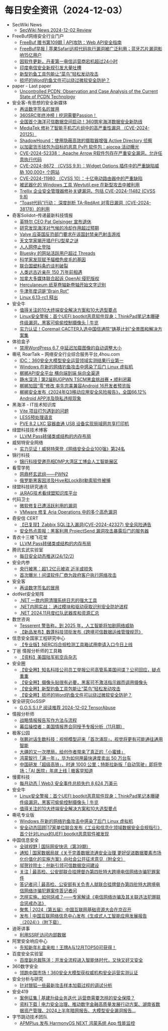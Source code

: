 # 每日安全资讯（2024-12-03）

- SecWiki News
  - [SecWiki News 2024-12-02 Review](http://www.sec-wiki.com/?2024-12-02)
- FreeBuf网络安全行业门户
  - [FreeBuf 赠书第109期 | API攻防：Web API安全指南](https://www.freebuf.com/articles/416686.html)
  - [FreeBuf早报 | 苹果Safari远程代码执行漏洞被广泛利用；蓝牙芯片漏洞影响15亿用户](https://www.freebuf.com/news/416669.html)
  - [因软件更新，丹麦第一电信运营商宕机超过24小时](https://www.freebuf.com/news/416662.html)
  - [印度电信安全新规引发大量吐槽](https://www.freebuf.com/news/416631.html)
  - [新型钓鱼工具包能让“菜鸟”轻松发动攻击](https://www.freebuf.com/news/416616.html)
  - [损坏的Word钓鱼文件可以绕过微软安全防护？](https://www.freebuf.com/news/416610.html)
- paper - Last paper
  - [Uncontrolled PCDN: Observation and Case Analysis of the Current State of PCDN Technology](https://paper.seebug.org/3245/)
- 安全客-有思想的安全新媒体
  - [再谈数字签名的冒用](https://www.anquanke.com/post/id/302354)
  - [360SRC年终冲榜丨挖洞需要Passion！](https://www.anquanke.com/post/id/302350)
  - [全国首个海洋可信数据空间启动！360筑牢海洋数据安全新防线](https://www.anquanke.com/post/id/302345)
  - [MediaTek 修补了智能手机芯片组中的高严重性漏洞 （CVE-2024-20125）](https://www.anquanke.com/post/id/302342)
  - [ShadowHound：使用隐蔽高效的摄取器增强 Active Directory 侦察](https://www.anquanke.com/post/id/302339)
  - [以加密货币钱包为目标的恶意 PyPI 软件包：aiocpa 活动曝光](https://www.anquanke.com/post/id/302336)
  - [CVE-2024-52338： Apache Arrow R软件包存在严重安全漏洞，允许任意执行代码](https://www.anquanke.com/post/id/302333)
  - [CVE-2024-8672 （CVSS 9.9）：Widget Options 插件中的严重缺陷威胁 100,000+ 个网站](https://www.anquanke.com/post/id/302330)
  - [CVE-2024-11980 （CVSS 10）：十亿电动路由器中的严重缺陷](https://www.anquanke.com/post/id/302327)
  - [被武器化的 Windows 工具 Wevtutil.exe 在新型攻击中被利用](https://www.anquanke.com/post/id/302321)
  - [Trellix 企业安全管理器修补关键漏洞，包括 CVE-2024-11482 (CVSS 9.8)](https://www.anquanke.com/post/id/302318)
  - [“Toast代码”行动： 深度剖析 TA-RedAnt 对零日漏洞（CVE-2024-38178）的利用](https://www.anquanke.com/post/id/302315)
- 奇客Solidot–传递最新科技情报
  - [英特尔 CEO Pat Gelsinger 宣布退休](https://www.solidot.org/story?sid=79937)
  - [研究发现海洋对气候的冷却作用超过预期](https://www.solidot.org/story?sid=79936)
  - [Valve 应英国反恐部门要求在该国封禁亲巴射击游戏](https://www.solidot.org/story?sid=79935)
  - [天文学家揭开猎户FU型星之谜](https://www.solidot.org/story?sid=79934)
  - [人人网停止登陆](https://www.solidot.org/story?sid=79933)
  - [Bluesky 的网站活跃用户超过 Threads](https://www.solidot.org/story?sid=79932)
  - [科学家发现赋予猫橙色皮毛的基因](https://www.solidot.org/story?sid=79931)
  - [联合国塑料条约谈判破裂](https://www.solidot.org/story?sid=79930)
  - [人类远古近亲在 150 万年前相遇](https://www.solidot.org/story?sid=79929)
  - [加拿大多媒体联合起诉 OpenAI 侵犯版权](https://www.solidot.org/story?sid=79928)
  - [Herculaneum 纸草卷轴新卷轴开始文字识别](https://www.solidot.org/story?sid=79927)
  - [牛津年度词是“Brain Rot”](https://www.solidot.org/story?sid=79926)
  - [Linux 6.13-rc1 释出](https://www.solidot.org/story?sid=79925)
- 安全牛
  - [值得关注的10大终端安全解决方案和10大选型要点](https://www.aqniu.com/vendor/100860.html)
  - [Linux安全警报：首个UEFI bootkit恶意软件现身；ThinkPad笔记本曝硬件级漏洞，黑客可偷偷控制摄像头 | 牛览](https://www.aqniu.com/vendor/100859.html)
  - [实力认证！Coremail CACTER入选中国信通院“铸基计划”全景图和解决方案集](https://www.aqniu.com/vendor/100849.html)
- 体验盒子
  - [禁用WordPress 6.7 中延迟加载图像的自动调整大小](https://www.uedbox.com/post/69783/)
- 嘶吼 RoarTalk – 网络安全行业综合服务平台,4hou.com
  - [IDC：360安全大模型安全运营领域实测结果行业第一](https://www.4hou.com/posts/wx2g)
  - [Windows 在新的网络钓鱼攻击中感染了后门 Linux 虚拟机](https://www.4hou.com/posts/rpMk)
  - [梆梆API安全平台 横向端到端 纵向全渠道](https://www.4hou.com/posts/om8A)
  - [静水深流 | 第2届BUGPWN TSCM黑盒挑战赛 • 顺利闭幕](https://www.4hou.com/posts/l0X7)
  - [梆梆加固“零”修改 率先完美兼容Android 16开发者预览版](https://www.4hou.com/posts/nl7Y)
  - [梆梆安全发布《2024年Q3移动应用安全风险报告》，全国66.12% Android APP涉及隐私违规现象](https://www.4hou.com/posts/mk8E)
- 黑海洋 - IT技术知识库
  - [Vite 项目打包遇到的问题](https://www.upx8.com/4502)
  - [LESS预处理语言](https://www.upx8.com/4501)
  - [PVE 8.2 LXC 容器直通 USB 设备实现局域网共享打印机](https://www.upx8.com/4500)
- 绿盟科技技术博客
  - [LLVM Pass转储类或结构的内存布局](https://blog.nsfocus.net/llvm-pass/)
- 威努特安全网络
  - [实力见证！威努特荣登《网络安全企业100强》第24名](https://mp.weixin.qq.com/s?__biz=MzAwNTgyODU3NQ==&mid=2651129356&idx=1&sn=ebbecbee26bee0da0be2e68dcf64b6ab&chksm=80e71cbcb79095aaa57a24869aed954587101f76ee7bef05d456bbe43536b6d76db973cdc38a&scene=58&subscene=0#rd)
- 锦行科技
  - [锦行科技受邀亮相DMP大湾区工博会人工智能展区](https://mp.weixin.qq.com/s?__biz=MzIxNTQxMjQyNg==&mid=2247493316&idx=1&sn=b0c9be07c6ae314eecb160fc1a64b861&chksm=979a1d61a0ed94777141f8654905b6b677e7475a12857e496201a36abb626c8827d2601608dd&scene=58&subscene=0#rd)
- 看雪学苑
  - [网鼎杯玄武组——PWN2](https://mp.weixin.qq.com/s?__biz=MjM5NTc2MDYxMw==&mid=2458585163&idx=2&sn=12c0163ed68ac4a8788ddfdd5aa55f95&chksm=b18c38c186fbb1d75406c24e89a9948fe9cb28c92ae8ef0a1c325efe0e67510402a28460ba6c&scene=58&subscene=0#rd)
  - [​俄罗斯黑客因涉及Hive和LockBit勒索软件被捕](https://mp.weixin.qq.com/s?__biz=MjM5NTc2MDYxMw==&mid=2458585163&idx=3&sn=182961c64c4b209a3a685668098485de&chksm=b18c38c186fbb1d7dd24458d2fabd5b54b9cf2f7322420bff9d80b1e09f6299b45abc7e83e33&scene=58&subscene=0#rd)
- 绿盟科技研究通讯
  - [从RAG技术看绿盟知识库平台](https://mp.weixin.qq.com/s?__biz=MzIyODYzNTU2OA==&mid=2247498085&idx=1&sn=15468e052c0f40baf1af7202a8bde4c3&chksm=e84c5fbadf3bd6ac9039816d46cccc2a1e62b2ac18c616741ebf9ac43201a8c4647df3f6fc30&scene=58&subscene=0#rd)
- 代码卫士
  - [微软修复已遭活跃利用的漏洞](https://mp.weixin.qq.com/s?__biz=MzI2NTg4OTc5Nw==&mid=2247521645&idx=1&sn=6b419fc6a9985c4a220c5fd4596e4d3e&chksm=ea94a407dde32d117f4af2c69d432603462a5c5f07564a4197cbec9f18e001180b3fde0d2377&scene=58&subscene=0#rd)
  - [VMware 修复 Aria Operations 中的多个高危漏洞](https://mp.weixin.qq.com/s?__biz=MzI2NTg4OTc5Nw==&mid=2247521645&idx=2&sn=3a85491541969226b45d2bca18f4373b&chksm=ea94a407dde32d111019da790bc26a832e84ea5c251237f49761f7d5bea8d8509b8ab7d648c7&scene=58&subscene=0#rd)
- 奇安信 CERT
  - [【已复现】Zabbix SQL注入漏洞(CVE-2024-42327) 安全风险通告](https://mp.weixin.qq.com/s?__biz=MzU5NDgxODU1MQ==&mid=2247502546&idx=1&sn=e301f3d4f389baa4e9e448b7cdefb1e8&chksm=fe79ee4ac90e675c46b21b6755d924988a848e52f13af242be79c9b65a4dd174aafb5a1cdd6d&scene=58&subscene=0#rd)
  - [安全热点周报：黑客利用 ProjectSend 漏洞攻击暴露后门的服务器](https://mp.weixin.qq.com/s?__biz=MzU5NDgxODU1MQ==&mid=2247502546&idx=2&sn=6e953166ad2f865e994cf4dae7787b9d&chksm=fe79ee4ac90e675c2e13a316d23a4206e33721cfea9d557383cb4da90247163672fb76e03866&scene=58&subscene=0#rd)
- 青衣十三楼飞花堂
  - [LLVM Pass转储类或结构的内存布局](https://mp.weixin.qq.com/s?__biz=MzUzMjQyMDE3Ng==&mid=2247487768&idx=1&sn=89d39255b09284433239ad822791febc&chksm=fab2d227cdc55b318317efd325f9f77b943a90e3c735e7aa75b7ca639f1cc411ea6b7137a2dd&scene=58&subscene=0#rd)
- 腾讯玄武实验室
  - [每日安全动态推送(24/12/2)](https://mp.weixin.qq.com/s?__biz=MzA5NDYyNDI0MA==&mid=2651959926&idx=1&sn=f31aa9f1f5141e4be91bd3179caaac2c&chksm=8baed2e9bcd95bfff4e1dccd8a9e75358aad8211bda447047ade2390a459c1925cb9661de090&scene=58&subscene=0#rd)
- 安全内参
  - [央行被黑：超1.2亿元被盗 近半或损失](https://mp.weixin.qq.com/s?__biz=MzI4NDY2MDMwMw==&mid=2247513200&idx=1&sn=ebaa064c0a8d88bcc9f4d09d25d7500a&chksm=ebfaf350dc8d7a467e04bac2e045bbd2ca435604a66c29dffe8b5cef4d36e4d8b1c8766c67af&scene=58&subscene=0#rd)
  - [首次曝光！间谍软件厂商为政府客户执行网络攻击](https://mp.weixin.qq.com/s?__biz=MzI4NDY2MDMwMw==&mid=2247513200&idx=2&sn=a7607bc0bf6f82eedd6570776ebdc743&chksm=ebfaf350dc8d7a46c97b677e6bd374e54443a17e3b7ef0513f76f2dc7e91e312ec6af48bf344&scene=58&subscene=0#rd)
- 安全客
  - [再谈数字签名的冒用](https://mp.weixin.qq.com/s?__biz=MzA5ODA0NDE2MA==&mid=2649787507&idx=1&sn=4b0a6b73b8e422c1525770f7ab663288&chksm=8893bc1cbfe4350ae173f8027160c19217d985017172a48721be5a05ccff1c6907b4e47670a9&scene=58&subscene=0#rd)
- dotNet安全矩阵
  - [.NET 一款内网清理系统日志的强大工具](https://mp.weixin.qq.com/s?__biz=MzUyOTc3NTQ5MA==&mid=2247497165&idx=1&sn=bc492cb73a816412bc072b0feda542ae&chksm=fa595b20cd2ed2364d56465b6909eb2fa720f0afe5ef18b392d57baf960b8112e9c469e2aa5c&scene=58&subscene=0#rd)
  - [.NET内网实战： 通过模块和驱动获取识别安全防护进程](https://mp.weixin.qq.com/s?__biz=MzUyOTc3NTQ5MA==&mid=2247497165&idx=2&sn=8aa468419e26538119d92cb0c98d458f&chksm=fa595b20cd2ed23655844b7d3b6dc9d93651c977cfc9e557269d02c750f07fcbd875a71b7671&scene=58&subscene=0#rd)
  - [.NET 2024.11月度红队武器库和资源汇总](https://mp.weixin.qq.com/s?__biz=MzUyOTc3NTQ5MA==&mid=2247497165&idx=3&sn=268ea76fa24fa0f023ef193a9d937173&chksm=fa595b20cd2ed23665b8b1fe230de0896af6a957f8559e1a1ba8fd4e47137fe31e551f450f70&scene=58&subscene=0#rd)
- 数世咨询
  - [Tesserent 警告称，到 2025 年，人工智能将加剧网络威胁](https://mp.weixin.qq.com/s?__biz=MzkxNzA3MTgyNg==&mid=2247529935&idx=1&sn=bf1ebbf81de436d6a356b500ce3a58c9&chksm=c1440772f6338e644f50b74f41c1127efeb585fb512c9e545cac12a5c53c21ea112dcdedeacc&scene=58&subscene=0#rd)
  - [【新品发布】数蓬科技领衔发布《跨境可信数据运维管理规范》](https://mp.weixin.qq.com/s?__biz=MzkxNzA3MTgyNg==&mid=2247529935&idx=2&sn=4cbb9c98af5550c5d052e55c4149b083&chksm=c1440772f6338e6442f7a0f3dcbd5b34efc72c29914b35c3bfcf87b4baeb111d919bb0c63838&scene=58&subscene=0#rd)
- 信息安全国家工程研究中心
  - [【专业版】NERCIS合规检测工具箱试用申请入口今日上线](https://mp.weixin.qq.com/s?__biz=MzU5OTQ0NzY3Ng==&mid=2247498419&idx=1&sn=642da7efa45b3c55fabd53c35026fe47&chksm=feb67ba0c9c1f2b65b5e3287c8891238d2ebbb81a58c48119973f02d76f0c00a615d756de242&scene=58&subscene=0#rd)
- 丁爸 情报分析师的工具箱
  - [【资料】美国陆军航空兵杂志](https://mp.weixin.qq.com/s?__biz=MzI2MTE0NTE3Mw==&mid=2651148060&idx=1&sn=31ea38bc35571407706490c280bc48a9&chksm=f1af3826c6d8b13079620ebfcd1028fc7981673c0cdd40e632e9cb7f90cf5d65fb80d5d8255d&scene=58&subscene=0#rd)
- 安全圈
  - [【安全圈】知名科技公司员工举报公司高管系美国间谍？公司回应，疑点重重](https://mp.weixin.qq.com/s?__biz=MzIzMzE4NDU1OQ==&mid=2652066376&idx=1&sn=be6fcf97a8eeb2bc8145ab42b1be777c&chksm=f36e7e08c419f71e894d56813e23fb7f385ae001deb6ad2be036d6bfa46e23dc5fec7c265a40&scene=58&subscene=0#rd)
  - [【安全圈】摄像头贴很有必要，黑客可不激活指示器而调用摄像头](https://mp.weixin.qq.com/s?__biz=MzIzMzE4NDU1OQ==&mid=2652066376&idx=2&sn=7f9d672677e1dcb0f7e67405da112ae9&chksm=f36e7e08c419f71e9dbd888dcfa7ae23a91090dbc048f307b00305eed37f5445c519fd45b6c9&scene=58&subscene=0#rd)
  - [【安全圈】新型钓鱼工具包能让“菜鸟”轻松发动攻击](https://mp.weixin.qq.com/s?__biz=MzIzMzE4NDU1OQ==&mid=2652066376&idx=3&sn=35d457660d9cc1755f262a4e5f6fe6b4&chksm=f36e7e08c419f71ed1dccde5c92971db1391b9155d33624fcbefe89db769fd92cc5e42291d20&scene=58&subscene=0#rd)
  - [【安全圈】损坏的Word钓鱼文件可以绕过微软安全防护？](https://mp.weixin.qq.com/s?__biz=MzIzMzE4NDU1OQ==&mid=2652066376&idx=4&sn=4a3ea073cc936b52c057d059b24874a6&chksm=f36e7e08c419f71e3705940b43548dd8d88c4f25f48199ab97fb4acf6dcf2e657fa9dd125b0b&scene=58&subscene=0#rd)
- 安全研究GoSSIP
  - [G.O.S.S.I.P 阅读推荐 2024-12-02 TensorAbuse](https://mp.weixin.qq.com/s?__biz=Mzg5ODUxMzg0Ng==&mid=2247499296&idx=1&sn=e8114ec6060663707dba38d8a6a58ad1&chksm=c063d0f9f71459ef8edb59473cae82ff219f0767067414bb01f95dca275e07a9c83476ede6f9&scene=58&subscene=0#rd)
- 情报分析师
  - [战略情报报告写作方法与流程](https://mp.weixin.qq.com/s?__biz=MzA3Mjc1MTkwOA==&mid=2650557759&idx=1&sn=2257e38df3f783333ff8c062ba47bc94&chksm=87116374b066ea6275329fe5b5a6b3be12bbae51f88f9ef44872258f2ac36977886b63766d8e&scene=58&subscene=0#rd)
  - [幕后操控者：美国情报界合同授予专报分析（11月期）](https://mp.weixin.qq.com/s?__biz=MzA3Mjc1MTkwOA==&mid=2650557759&idx=2&sn=9ba6e8b5dfe7933f904ab59efff1fdd5&chksm=87116374b066ea6202ba36454c7921bbbc97b981638b8c0efe419c7def899bc7be3e6f18ac1c&scene=58&subscene=0#rd)
- 极客公园
  - [张鹏对话生数科技：视频模型迎来「首次涌现」，视觉将更有可能通往通用智能](https://mp.weixin.qq.com/s?__biz=MTMwNDMwODQ0MQ==&mid=2653066772&idx=1&sn=7927452db5fc955c9e8a07a72c32b22f&chksm=7e57eba2492062b42183395fce06ec8b06fa794509f5420e3b968c628ee1cefb72d161c4ac57&scene=58&subscene=0#rd)
  - [大疆的又一次搅局，给创作者带来了真正的「小蜜蜂」](https://mp.weixin.qq.com/s?__biz=MTMwNDMwODQ0MQ==&mid=2653066772&idx=2&sn=35004897ecac7b77dfb4177197e3d4a1&chksm=7e57eba2492062b42504c260cd6d540d4fdf988f90f7b8b05f9d229e441a00dc27cc5bd235c0&scene=58&subscene=0#rd)
  - [鸿蒙智行「满一年」，华为如何用最快速度卖出 50 万台车](https://mp.weixin.qq.com/s?__biz=MTMwNDMwODQ0MQ==&mid=2653066391&idx=1&sn=4ffe2852bbbfee881a703ea5349f8748&chksm=7e57e92149206037391440f9d6c23f50f5a7b760ab6cf0df98596593a6c3d8c502ddbd0dc8e9&scene=58&subscene=0#rd)
  - [中国研发「超级高铁」，时速 1000 公里；特斯拉新版「自动驾驶」即将登场；「AI 医院」年底上线 | 极客早知道](https://mp.weixin.qq.com/s?__biz=MTMwNDMwODQ0MQ==&mid=2653066374&idx=1&sn=37e527f6e646a9506ae4bc6312d3a87a&chksm=7e57e93049206026d20acfe1897b326e10d5b0054db1f3ab63d60bee25d8b68333857ff979b0&scene=58&subscene=0#rd)
- 慢雾科技
  - [每月动态 | Web3 安全事件总损失约 8,624 万美元](https://mp.weixin.qq.com/s?__biz=MzU4ODQ3NTM2OA==&mid=2247500662&idx=1&sn=7ae9f27e00bd9f6751cdc900e42566c9&chksm=fddebdf1caa934e70c4db0d6eeba71c2ab4052ce77e87a95ea1df8506e2bf526ad674304b423&scene=58&subscene=0#rd)
- 安全牛
  - [Linux安全警报：首个UEFI bootkit恶意软件现身；ThinkPad笔记本曝硬件级漏洞，黑客可偷偷控制摄像头 | 牛览](https://mp.weixin.qq.com/s?__biz=MjM5Njc3NjM4MA==&mid=2651133722&idx=1&sn=c3ac7d76f7b002486115949f7551d7b0&chksm=bd15a7c98a622edfc0eced4f184a4d959fa1ff4e5354018393a27f00466fffaf7211ee585683&scene=58&subscene=0#rd)
  - [值得关注的10大终端安全解决方案和10大选型要点](https://mp.weixin.qq.com/s?__biz=MjM5Njc3NjM4MA==&mid=2651133722&idx=2&sn=50aa4649c51676f3b4936cb72d214c99&chksm=bd15a7c98a622edfbef29cbd9ae073370a2169f118d9120673e1832ff83696dbae45b8b9cd9a&scene=58&subscene=0#rd)
- 嘶吼专业版
  - [Windows 在新的网络钓鱼攻击中感染了后门 Linux 虚拟机](https://mp.weixin.qq.com/s?__biz=MzI0MDY1MDU4MQ==&mid=2247579944&idx=1&sn=937ff8a0f0fd609a57acccbdd578fda7&chksm=e9146912de63e004ecb5626f2db5e96318c1d74af21bd6d69a51ece9f3736a3326df2c7b3a18&scene=58&subscene=0#rd)
  - [安全动态回顾|17家单位联合发布《工业和信息化领域数据安全合规指引》 首个针对Linux的UEFI bootkit恶意软件被发现](https://mp.weixin.qq.com/s?__biz=MzI0MDY1MDU4MQ==&mid=2247579944&idx=2&sn=3d77feddb73639aed42e4b2c5f002263&chksm=e9146912de63e00417bd0378f9a02dcafdaa22b15ff1e4e0b8ad48cf03572854ce37bcae8c6c&scene=58&subscene=0#rd)
- 中国信息安全
  - [全球视野 | 国际网安快讯（第39期）](https://mp.weixin.qq.com/s?__biz=MzA5MzE5MDAzOA==&mid=2664231051&idx=1&sn=8c2ce2d6c6e26ea9f20f97b796896feb&chksm=8b59f272bc2e7b64bdc898c7f1d4b439d622a43cba3e890d26950543eebae0c3aa528819f61a&scene=58&subscene=0#rd)
  - [通知 | 国家数据局就《关于完善数据流通安全治理 更好促进数据要素市场化价值化的实施方案》向社会公开征求意见（附全文）](https://mp.weixin.qq.com/s?__biz=MzA5MzE5MDAzOA==&mid=2664231051&idx=2&sn=b4300e111acade4a8eb1eb4ef101e0d5&chksm=8b59f272bc2e7b64d5c314b6b0fc51b43f2586d832fadfc894419fcbece55b423e3535b470a7&scene=58&subscene=0#rd)
  - [邬贺铨院士：创新引领可信数据空间建设](https://mp.weixin.qq.com/s?__biz=MzA5MzE5MDAzOA==&mid=2664231051&idx=3&sn=b254a8d2832ee5dd224dbb1d11b4faa5&chksm=8b59f272bc2e7b6474ce5c6d60640466fd8f78d8983063333a06ffca85508b5cd31b6d6f4216&scene=58&subscene=0#rd)
  - [关注 | 最高检、公安部联合挂牌督办第四批特大跨境电信网络诈骗犯罪案件](https://mp.weixin.qq.com/s?__biz=MzA5MzE5MDAzOA==&mid=2664231051&idx=4&sn=dd7952736d33f376bcea931aec02fcd5&chksm=8b59f272bc2e7b6481d29ffceb79b2fde2bd9e96a9fc3c55f517de5d85cdc5282dd6214f56c8&scene=58&subscene=0#rd)
  - [答记者问 | 最高检、公安部有关负责人就联合挂牌督办第四批特大跨境电信网络诈骗犯罪案件答记者问](https://mp.weixin.qq.com/s?__biz=MzA5MzE5MDAzOA==&mid=2664231051&idx=5&sn=cb8738bb7c66168db6b9cf7e7a7329f8&chksm=8b59f272bc2e7b64bac0af43bbafc4bf6c0e317b30a59174bcd03eacccfb7ae54adce23e4574&scene=58&subscene=0#rd)
  - [怎样实施、如何惩戒？——专家解读《电信网络诈骗及其关联违法犯罪联合惩戒办法》](https://mp.weixin.qq.com/s?__biz=MzA5MzE5MDAzOA==&mid=2664231051&idx=6&sn=2b32c5e1750c9d38ae0e8b934495066c&chksm=8b59f272bc2e7b642bcdf589d025f53e7be350dfeb2691dad569eec6e5a8fe5a21b8f4c7422c&scene=58&subscene=0#rd)
  - [聚焦 | 2024（第五届）中国互联网基础资源大会在京召开](https://mp.weixin.qq.com/s?__biz=MzA5MzE5MDAzOA==&mid=2664231051&idx=7&sn=77bd0837e00038926499a24b33979fb8&chksm=8b59f272bc2e7b646ed5ce9ff104db3f2445fd57f58176ca3ab61f752d1549fcb36e8aabed55&scene=58&subscene=0#rd)
  - [发布 | 中国互联网络信息中心发布《生成式人工智能应用发展报告（2024）》（附下载）](https://mp.weixin.qq.com/s?__biz=MzA5MzE5MDAzOA==&mid=2664231051&idx=8&sn=e6f611a39d927ee91579829ba2717ed8&chksm=8b59f272bc2e7b64185858750ec4f8050eb7d13c9a1cb6b738fe7c7d6611730a58681c6beda5&scene=58&subscene=0#rd)
- 迪哥讲事
  - [利用SSRF访问内部数据](https://mp.weixin.qq.com/s?__biz=MzIzMTIzNTM0MA==&mid=2247496500&idx=1&sn=368776a42e67f89aadee8460a6e2163b&chksm=e8a5f957dfd27041a975c05b121161fd29c9ef4bbbbf567f0baedcba998c6d4c5bd9cceaf197&scene=58&subscene=0#rd)
- 阿里安全响应中心
  - [先知新年礼盒来啦！王牌A与12月TOP50可获得！](https://mp.weixin.qq.com/s?__biz=MzIxMjEwNTc4NA==&mid=2652996960&idx=1&sn=c47b3998cb976285642679af14e00e59&chksm=8c9e0a37bbe98321ebcc591bb547cc1b97025ac88f1c7ff65193c8bb03a8fc21b0ea0cb92284&scene=58&subscene=0#rd)
- 百度安全实验室
  - [百度副总裁陈洋：开发全流程进入智能体时代，又快又好又安全](https://mp.weixin.qq.com/s?__biz=MzA3NTQ3ODI0NA==&mid=2247487534&idx=1&sn=e03546dcb37bcc7dcbfd41be8d6e68bd&chksm=9f6eb5a5a8193cb3b6c75af07daf6dcf970b65a5f4d42b54a67e81649c63032737a8f5574b0d&scene=58&subscene=0#rd)
- 360数字安全
  - [领跑中国市场！360安全大模型获权威机构安全运营实测认证](https://mp.weixin.qq.com/s?__biz=MzA4MTg0MDQ4Nw==&mid=2247577115&idx=1&sn=5b1109192cf003d9ef5c02a13ebcdfb5&chksm=9f8d3e13a8fab7058bbdd8e23f314a9c97513975e2d54f25e01d7374bbace9b448cd2d8a7791&scene=58&subscene=0#rd)
- 安全分析与研究
  - [针对银狐一些最新攻击样本加载过程的调试分析](https://mp.weixin.qq.com/s?__biz=MzA4ODEyODA3MQ==&mid=2247489593&idx=1&sn=4791b9831434d21de5e329c04ffde76c&chksm=902fb711a7583e07eb4bc44f530f15e90da55d7b6188348a4a4713a6622ebb1f6e337d0665ac&scene=58&subscene=0#rd)
- 安全419
  - [案例征集 | 基建升级业务迭代 运营商需要怎样的安全保障？](https://mp.weixin.qq.com/s?__biz=MzUyMDQ4OTkyMg==&mid=2247545622&idx=1&sn=df1c070ca215310e13bd8e6c67b89dc0&chksm=f9ebedbbce9c64ad0f33610672f772786443a040236eb13ca807eda0a2a58c7c1e2cfcaf40d4&scene=58&subscene=0#rd)
  - [资料下载 | 电力安全治理、推动数字金融高质量发展行动方案、湖南省数据资产管理、2024上半年暗网报告、大模型安全漏洞报告...](https://mp.weixin.qq.com/s?__biz=MzUyMDQ4OTkyMg==&mid=2247545622&idx=2&sn=3099cfe4cf75dff1d387631371431aec&chksm=f9ebedbbce9c64ad21b4f0d3a2ece60e6a5a01157d7c4621ea2a3c811ddf2158e8e72bc5e9b5&scene=58&subscene=0#rd)
- 字节跳动技术团队
  - [APMPlus 发布 HarmonyOS NEXT 鸿蒙系统 App 性能监控](https://mp.weixin.qq.com/s?__biz=MzI1MzYzMjE0MQ==&mid=2247512088&idx=2&sn=bca17e72d31a7fe0cb80e0a409fc9ebb&chksm=e9d37bfadea4f2ec98b6bdb41b069451e5114176b0d37cb74e0e34a462c295a3b478ad916a5e&scene=58&subscene=0#rd)

